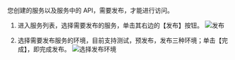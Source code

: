 您创建的服务以及服务中的 API，需要发布，才能进行访问。

1. 进入服务列表，选择需要发布的服务，单击其右边的【发布】按钮。
![发布](https://i.imgur.com/u2b5FBa.png)

2. 选择需要发布服务的环境，目前支持测试，预发布，发布三种环境；单击【完成】，即完成发布。
![选择发布环境](https://i.imgur.com/HO62H0y.png)
